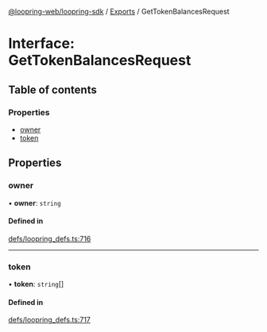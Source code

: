 [@loopring-web/loopring-sdk](../README.md) / [Exports](../modules.md) / GetTokenBalancesRequest

# Interface: GetTokenBalancesRequest

## Table of contents

### Properties

- [owner](GetTokenBalancesRequest.md#owner)
- [token](GetTokenBalancesRequest.md#token)

## Properties

### owner

• **owner**: `string`

#### Defined in

[defs/loopring_defs.ts:716](https://github.com/Loopring/loopring_sdk/blob/24fdf4c/src/defs/loopring_defs.ts#L716)

___

### token

• **token**: `string`[]

#### Defined in

[defs/loopring_defs.ts:717](https://github.com/Loopring/loopring_sdk/blob/24fdf4c/src/defs/loopring_defs.ts#L717)
